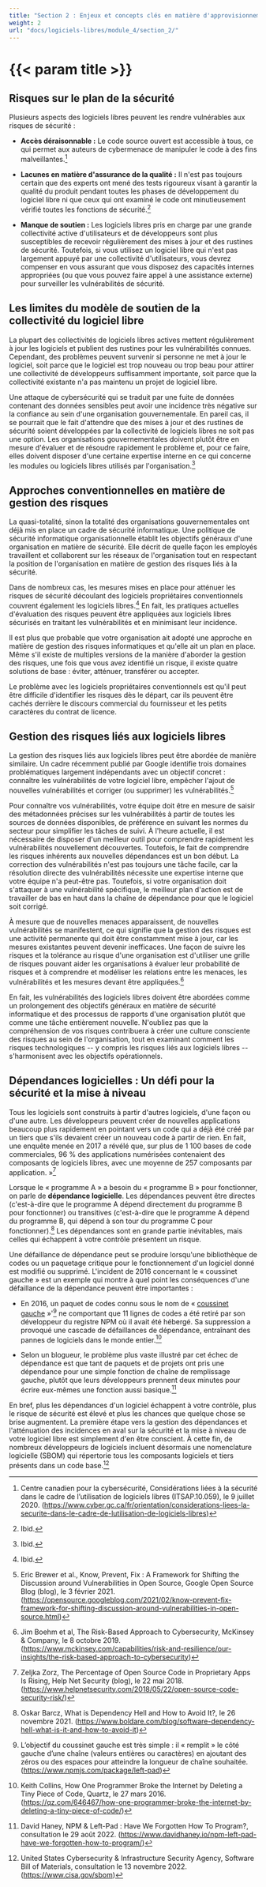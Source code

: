 ```yaml
---
title: "Section 2 : Enjeux et concepts clés en matière d'approvisionnement"
weight: 2
url: "docs/logiciels-libres/module_4/section_2/"
---
```


# {{< param title >}}

## Risques sur le plan de la sécurité

Plusieurs aspects des logiciels libres peuvent les rendre vulnérables aux risques de sécurité :

- **Accès déraisonnable :** Le code source ouvert est accessible à tous, ce qui permet aux auteurs de cybermenace de manipuler le code à des fins malveillantes.[^56]

- **Lacunes en matière d'assurance de la qualité :** Il n'est pas toujours certain que des experts ont mené des tests rigoureux visant à garantir la qualité du produit pendant toutes les phases de développement du logiciel libre ni que ceux qui ont examiné le code ont minutieusement vérifié toutes les fonctions de sécurité.[^57]

- **Manque de soutien :** Les logiciels libres pris en charge par une grande collectivité active d'utilisateurs et de développeurs sont plus susceptibles de recevoir régulièrement des mises à jour et des rustines de sécurité. Toutefois, si vous utilisez un logiciel libre qui n'est pas largement appuyé par une collectivité d'utilisateurs, vous devrez compenser en vous assurant que vous disposez des capacités internes appropriées (ou que vous pouvez faire appel à une assistance externe) pour surveiller les vulnérabilités de sécurité.

## Les limites du modèle de soutien de la collectivité du logiciel libre

La plupart des collectivités de logiciels libres actives mettent régulièrement à jour les logiciels et publient des rustines pour les vulnérabilités connues. Cependant, des problèmes peuvent survenir si personne ne met à jour le logiciel, soit parce que le logiciel est trop nouveau ou trop beau pour attirer une collectivité de développeurs suffisamment importante, soit parce que la collectivité existante n'a pas maintenu un projet de logiciel libre.

Une attaque de cybersécurité qui se traduit par une fuite de données contenant des données sensibles peut avoir une incidence très négative sur la confiance au sein d'une organisation gouvernementale. En pareil cas, il se pourrait que le fait d'attendre que des mises à jour et des rustines de sécurité soient développées par la collectivité de logiciels libres ne soit pas une option. Les organisations gouvernementales doivent plutôt être en mesure d'évaluer et de résoudre rapidement le problème et, pour ce faire, elles doivent disposer d'une certaine expertise interne en ce qui concerne les modules ou logiciels libres utilisés par l'organisation.[^58]

## Approches conventionnelles en matière de gestion des risques

La quasi-totalité, sinon la totalité des organisations gouvernementales ont déjà mis en place un cadre de sécurité informatique. Une politique de sécurité informatique organisationnelle établit les objectifs généraux d'une organisation en matière de sécurité. Elle décrit de quelle façon les employés travaillent et collaborent sur les réseaux de l'organisation tout en respectant la position de l'organisation en matière de gestion des risques liés à la sécurité.

Dans de nombreux cas, les mesures mises en place pour atténuer les risques de sécurité découlant des logiciels propriétaires conventionnels couvrent également les logiciels libres.[^59] En fait, les pratiques actuelles d'évaluation des risques peuvent être appliquées aux logiciels libres sécurisés en traitant les vulnérabilités et en minimisant leur incidence.

Il est plus que probable que votre organisation ait adopté une approche en matière de gestion des risques informatiques et qu'elle ait un plan en place. Même s'il existe de multiples versions de la manière d'aborder la gestion des risques, une fois que vous avez identifié un risque, il existe quatre solutions de base : éviter, atténuer, transférer ou accepter.

Le problème avec les logiciels propriétaires conventionnels est qu'il peut être difficile d'identifier les risques dès le départ, car ils peuvent être cachés derrière le discours commercial du fournisseur et les petits caractères du contrat de licence.

## Gestion des risques liés aux logiciels libres

La gestion des risques liés aux logiciels libres peut être abordée de manière similaire. Un cadre récemment publié par Google identifie trois domaines problématiques largement indépendants avec un objectif concret : connaître les vulnérabilités de votre logiciel libre, empêcher l'ajout de nouvelles vulnérabilités et corriger (ou supprimer) les vulnérabilités.[^60]

Pour connaître vos vulnérabilités, votre équipe doit être en mesure de saisir des métadonnées précises sur les vulnérabilités à partir de toutes les sources de données disponibles, de préférence en suivant les normes du secteur pour simplifier les tâches de suivi. À l'heure actuelle, il est nécessaire de disposer d'un meilleur outil pour comprendre rapidement les vulnérabilités nouvellement découvertes. Toutefois, le fait de comprendre les risques inhérents aux nouvelles dépendances est un bon début. La correction des vulnérabilités n'est pas toujours une tâche facile, car la résolution directe des vulnérabilités nécessite une expertise interne que votre équipe n'a peut-être pas. Toutefois, si votre organisation doit s'attaquer à une vulnérabilité spécifique, le meilleur plan d'action est de travailler de bas en haut dans la chaîne de dépendance pour que le logiciel soit corrigé.

À mesure que de nouvelles menaces apparaissent, de nouvelles vulnérabilités se manifestent, ce qui signifie que la gestion des risques est une activité permanente qui doit être constamment mise à jour, car les mesures existantes peuvent devenir inefficaces. Une façon de suivre les risques et la tolérance au risque d'une organisation est d'utiliser une grille de risques pouvant aider les organisations à évaluer leur probabilité de risques et à comprendre et modéliser les relations entre les menaces, les vulnérabilités et les mesures devant être appliquées.[^61]

En fait, les vulnérabilités des logiciels libres doivent être abordées comme un prolongement des objectifs généraux en matière de sécurité informatique et des processus de rapports d'une organisation plutôt que comme une tâche entièrement nouvelle. N'oubliez pas que la compréhension de vos risques contribuera à créer une culture consciente des risques au sein de l'organisation, tout en examinant comment les risques technologiques -- y compris les risques liés aux logiciels libres -- s'harmonisent avec les objectifs opérationnels.

## Dépendances logicielles : Un défi pour la sécurité et la mise à niveau

Tous les logiciels sont construits à partir d'autres logiciels, d'une façon ou d'une autre. Les développeurs peuvent créer de nouvelles applications beaucoup plus rapidement en pointant vers un code qui a déjà été créé par un tiers que s'ils devaient créer un nouveau code à partir de rien. En fait, une enquête menée en 2017 a révélé que, sur plus de 1 100 bases de code commerciales, 96 % des applications numérisées contenaient des composants de logiciels libres, avec une moyenne de 257 composants par application. »[^62]

Lorsque le « programme A » a besoin du « programme B » pour fonctionner, on parle de **dépendance logicielle**. Les dépendances peuvent être directes (c'est-à-dire que le programme A dépend directement du programme B pour fonctionner) ou transitives (c'est-à-dire que le programme A dépend du programme B, qui dépend à son tour du programme C pour fonctionner).[^63] Les dépendances sont en grande partie inévitables, mais celles qui échappent à votre contrôle présentent un risque.

Une défaillance de dépendance peut se produire lorsqu'une bibliothèque de codes ou un paquetage critique pour le fonctionnement d'un logiciel donné est modifié ou supprimé. L'incident de 2016 concernant le « coussinet gauche » est un exemple qui montre à quel point les conséquences d'une défaillance de la dépendance peuvent être importantes :

- En 2016, un paquet de codes connu sous le nom de « [coussinet gauche](https://www.npmjs.com/package/left-pad) »\'[^64] ne comportant que 11 lignes de codes a été retiré par son développeur du registre NPM où il avait été hébergé. Sa suppression a provoqué une cascade de défaillances de dépendance, entraînant des pannes de logiciels dans le monde entier.[^65]

- Selon un blogueur, le problème plus vaste illustré par cet échec de dépendance est que tant de paquets et de projets ont pris une dépendance pour une simple fonction de chaîne de remplissage gauche, plutôt que leurs développeurs prennent deux minutes pour écrire eux-mêmes une fonction aussi basique.[^66]

En bref, plus les dépendances d'un logiciel échappent à votre contrôle, plus le risque de sécurité est élevé et plus les chances que quelque chose se brise augmentent. La première étape vers la gestion des dépendances et l'atténuation des incidences en aval sur la sécurité et la mise à niveau de votre logiciel libre est simplement d'en être conscient. À cette fin, de nombreux développeurs de logiciels incluent désormais une nomenclature logicielle (SBOM) qui répertorie tous les composants logiciels et tiers présents dans un code base.[^67]

[^56]: Centre canadien pour la cybersécurité, Considérations liées à la sécurité dans le cadre de l’utilisation de logiciels libres (ITSAP.10.059), le 9 juillet 2020. (https://www.cyber.gc.ca/fr/orientation/considerations-liees-la-securite-dans-le-cadre-de-lutilisation-de-logiciels-libres)

[^57]: Ibid.

[^58]: Ibid.

[^59]: Ibid.

[^60]: Eric Brewer et al., Know, Prevent, Fix : A Framework for Shifting the Discussion around Vulnerabilities in Open Source, Google Open Source Blog (blog), le 3 février 2021. (https://opensource.googleblog.com/2021/02/know-prevent-fix-framework-for-shifting-discussion-around-vulnerabilities-in-open-source.html)

[^61]: Jim Boehm et al, The Risk-Based Approach to Cybersecurity, McKinsey & Company, le 8 octobre 2019. (https://www.mckinsey.com/capabilities/risk-and-resilience/our-insights/the-risk-based-approach-to-cybersecurity)

[^62]: Zeljka Zorz, The Percentage of Open Source Code in Proprietary Apps Is Rising, Help Net Security (blog), le 22 mai 2018. (https://www.helpnetsecurity.com/2018/05/22/open-source-code-security-risk/)

[^63]: Oskar Barcz, What is Dependency Hell and How to Avoid It?, le 26 novembre 2021. (https://www.boldare.com/blog/software-dependency-hell-what-is-it-and-how-to-avoid-it)

[^64]: L’objectif du coussinet gauche est très simple : il « remplit » le côté gauche d’une chaîne (valeurs entières ou caractères) en ajoutant des zéros ou des espaces pour atteindre la longueur de chaîne souhaitée. (https://www.npmjs.com/package/left-pad)

[^65]: Keith Collins, How One Programmer Broke the Internet by Deleting a Tiny Piece of Code, Quartz, le 27 mars 2016. (https://qz.com/646467/how-one-programmer-broke-the-internet-by-deleting-a-tiny-piece-of-code/)

[^66]: David Haney, NPM & Left-Pad : Have We Forgotten How To Program?, consultation le 29 août 2022. (https://www.davidhaney.io/npm-left-pad-have-we-forgotten-how-to-program/)

[^67]: United States Cybersecurity & Infrastructure Security Agency, Software Bill of Materials, consultation le 13 novembre 2022. (https://www.cisa.gov/sbom)
